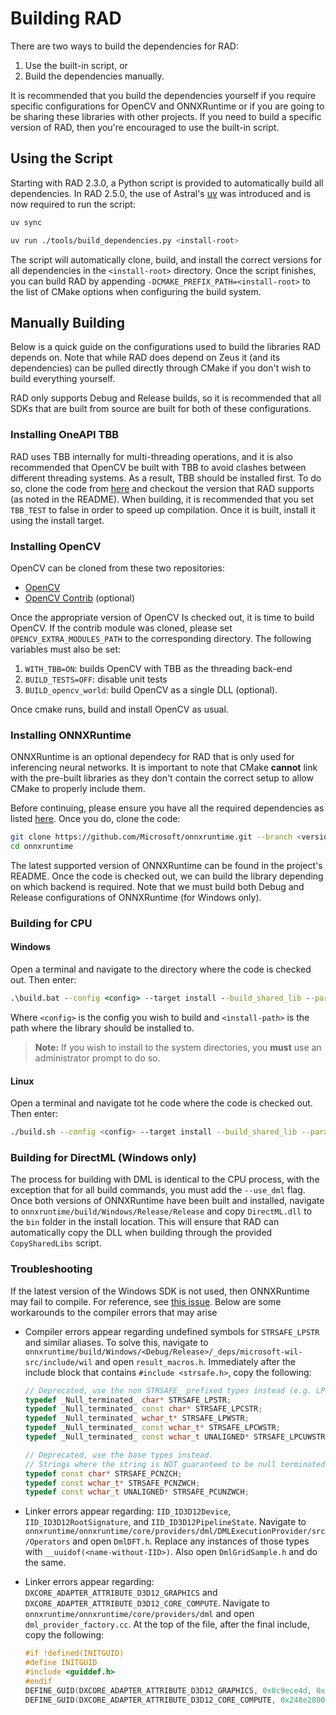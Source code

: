 # Building RAD

There are two ways to build the dependencies for RAD:

1. Use the built-in script, or
2. Build the dependencies manually.

It is recommended that you build the dependencies yourself if you require specific
configurations for OpenCV and ONNXRuntime or if you are going to be sharing these
libraries with other projects. If you need to build a specific version of RAD, then you're
encouraged to use the built-in script.

## Using the Script

Starting with RAD 2.3.0, a Python script is provided to automatically build all
dependencies. In RAD 2.5.0, the use of Astral's [uv](https://docs.astral.sh/uv/) was
introduced and is now required to run the script:

```sh
uv sync

uv run ./tools/build_dependencies.py <install-root>
```

The script will automatically clone, build, and install the correct versions for all
dependencies in the `<install-root>` directory. Once the script finishes, you can build
RAD by appending `-DCMAKE_PREFIX_PATH=<install-root>` to the list of CMake options when
configuring the build system.

## Manually Building

Below is a quick guide on the configurations used to build the libraries RAD depends on.
Note that while RAD does depend on Zeus it (and its dependencies) can be pulled directly
through CMake if you don't wish to build everything yourself.

RAD only supports Debug and Release builds, so it is recommended that all SDKs that are
built from source are built for both of these configurations.

### Installing OneAPI TBB

RAD uses TBB internally for multi-threading operations, and it is also recommended that
OpenCV be built with TBB to avoid clashes between different threading systems. As a
result, TBB should be installed first. To do so, clone the code from
[here](https://github.com/oneapi-src/oneTBB) and checkout the version that RAD supports
(as noted in the README). When building, it is recommended that you set `TBB_TEST` to
false in order to speed up compilation. Once it is built, install it using the install
target.

### Installing OpenCV

OpenCV can be cloned from these two repositories:

* [OpenCV](https://github.com/opencv/opencv)
* [OpenCV Contrib](https://github.com/opencv/opencv_contrib) (optional)

Once the appropriate version of OpenCV Is checked out, it is time to build OpenCV. If the
contrib module was cloned, please set `OPENCV_EXTRA_MODULES_PATH` to the corresponding
directory. The following variables must also be set:

1. `WITH_TBB=ON`: builds OpenCV with TBB as the threading back-end
2. `BUILD_TESTS=OFF`: disable unit tests
3. `BUILD_opencv_world`: build OpenCV as a single DLL (optional).

Once cmake runs, build and install OpenCV as usual.

### Installing ONNXRuntime

ONNXRuntime is an optional dependecy for RAD that is only used for inferencing neural
networks. It is important to note that CMake **cannot** link with the pre-built libraries
as they don't contain the correct setup to allow CMake to properly include them.

Before continuing, please ensure you have all the required dependencies as listed
[here](https://onnxruntime.ai/docs/build/inferencing.html). Once you do, clone the code:

```bash
git clone https://github.com/Microsoft/onnxruntime.git --branch <version> --depth 1 --recurse-submodules
cd onnxruntime
```

The latest supported version of ONNXRuntime can be found in the project's README. Once the
code is checked out, we can build the library depending on which backend is required. Note
that we must build both Debug and Release configurations of ONNXRuntime (for Windows
only).

### Building for CPU

#### Windows

Open a terminal and navigate to the directory where the code is checked out. Then enter:

```bat
.\build.bat --config <config> --target install --build_shared_lib --parallel --skip_submodule_sync --skip_tests --cmake_extra_defines CMAKE_INSTALL_PREFIX=<install-path> onnxruntime_BUILD_UNIT_TESTS=OFF
```

Where `<config>` is the config you wish to build and `<install-path>` is the path where
the library should be installed to.

> **Note:**
> If you wish to install to the system directories, you **must** use an administrator
> prompt to do so.


#### Linux

Open a terminal and navigate tot he code where the code is checked out. Then enter:

```sh
./build.sh --config <config> --target install --build_shared_lib --parallel --skip_submodule_sync --skip_tests --cmake_extra_defines CMAKE_INSTALL_PREFIX=<install-path> onnxruntime_BUILD_UNIT_TESTS=OFF
```

### Building for DirectML (Windows only)

The process for building with DML is identical to the CPU process, with the exception that
for all build commands, you must add the `--use_dml` flag. Once both versions of
ONNXRuntime have been built and installed, navigate to
`onnxruntime/build/Windows/Release/Release` and copy `DirectML.dll` to the `bin` folder in
the install location. This will ensure that RAD can automatically copy the DLL when
building through the provided `CopySharedLibs` script.

### Troubleshooting

If the latest version of the Windows SDK is not used, then ONNXRuntime may fail to
compile. For reference, see [this
issue](https://onnxruntime.ai/docs/build/inferencing.html). Below are some workarounds to
the compiler errors that may arise

* Compiler errors appear regarding undefined symbols for `STRSAFE_LPSTR` and similar
  aliases. To solve this, navigate to
  `onnxruntime/build/Windows/<Debug/Release>/_deps/microsoft-wil-src/include/wil` and open
  `result_macros.h`. Immediately after the include block that contains `#include
  <strsafe.h>`, copy the following:

  ```c++
  // Deprecated, use the non STRSAFE_ prefixed types instead (e.g. LPSTR or PSTR) as they are the same as these.
  typedef _Null_terminated_ char* STRSAFE_LPSTR;
  typedef _Null_terminated_ const char* STRSAFE_LPCSTR;
  typedef _Null_terminated_ wchar_t* STRSAFE_LPWSTR;
  typedef _Null_terminated_ const wchar_t* STRSAFE_LPCWSTR;
  typedef _Null_terminated_ const wchar_t UNALIGNED* STRSAFE_LPCUWSTR;

  // Deprecated, use the base types instead.
  // Strings where the string is NOT guaranteed to be null terminated (does not have _Null_terminated_).
  typedef const char* STRSAFE_PCNZCH;
  typedef const wchar_t* STRSAFE_PCNZWCH;
  typedef const wchar_t UNALIGNED* STRSAFE_PCUNZWCH;
  ```

* Linker errors appear regarding: `IID_ID3D12Device`, `IID_ID3D12RootSignature`, and
    `IID_ID3D12PipelineState`. Navigate to
    `onnxruntime/onnxruntime/core/providers/dml/DMLExecutionProvider/src/Operators` and
    open `DmlDFT.h`. Replace any instances of those types with
    `__uuidof(<name-without-IID>)`. Also open `DmlGridSample.h` and do the same.

* Linker errors appear regarding: `DXCORE_ADAPTER_ATTRIBUTE_D3D12_GRAPHICS` and
  `DXCORE_ADAPTER_ATTRIBUTE_D3D12_CORE_COMPUTE`. Navigate to
  `onnxruntime/onnxruntime/core/providers/dml` and open `dml_provider_factory.cc`. At the
  top of the file, after the final include, copy the following:

  ```c++
  #if !defined(INITGUID)
  #define INITGUID
  #include <guiddef.h>
  #endif
  DEFINE_GUID(DXCORE_ADAPTER_ATTRIBUTE_D3D12_GRAPHICS, 0x0c9ece4d, 0x2f6e, 0x4f01, 0x8c, 0x96, 0xe8, 0x9e, 0x33, 0x1b, 0x47, 0xb1);
  DEFINE_GUID(DXCORE_ADAPTER_ATTRIBUTE_D3D12_CORE_COMPUTE, 0x248e2800, 0xa793, 0x4724, 0xab, 0xaa, 0x23, 0xa6, 0xde, 0x1b, 0xe0, 0x90);
  ```
